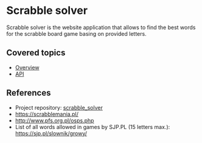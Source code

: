 # Scrabble solver

Scrabble solver is the website application that allows to find the best words for the scrabble board game basing on provided letters.

## Covered topics 
- [Overview](overview.md)
- [API](api.md)

## References
- Project repository: [scrabble_solver](https://github.com/rafalsiniewicz/scrabble_solver)
- https://scrabblemania.pl/
- http://www.pfs.org.pl/osps.php
- List of all words allowed in games by SJP.PL (15 letters max.): https://sjp.pl/slownik/growy/
